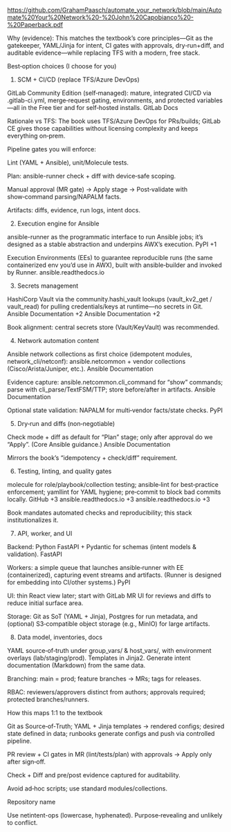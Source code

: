 https://github.com/GrahamPaasch/automate_your_network/blob/main/Automate%20Your%20Network%20-%20John%20Capobianco%20-%20Paperback.pdf

Why (evidence): This matches the textbook’s core principles—Git as the gatekeeper, YAML/Jinja for intent, CI gates with approvals, dry‑run+diff, and auditable evidence—while replacing TFS with a modern, free stack.

Best‑option choices (I choose for you)
1) SCM + CI/CD (replace TFS/Azure DevOps)

GitLab Community Edition (self‑managed): mature, integrated CI/CD via .gitlab-ci.yml, merge‑request gating, environments, and protected variables—all in the Free tier and for self‑hosted installs. 
GitLab Docs

Rationale vs TFS: The book uses TFS/Azure DevOps for PRs/builds; GitLab CE gives those capabilities without licensing complexity and keeps everything on‑prem.

Pipeline gates you will enforce:

Lint (YAML + Ansible), unit/Molecule tests.

Plan: ansible-runner check + diff with device‑safe scoping.

Manual approval (MR gate) → Apply stage → Post‑validate with show‑command parsing/NAPALM facts.

Artifacts: diffs, evidence, run logs, intent docs.

2) Execution engine for Ansible

ansible-runner as the programmatic interface to run Ansible jobs; it’s designed as a stable abstraction and underpins AWX’s execution. 
PyPI
+1

Execution Environments (EEs) to guarantee reproducible runs (the same containerized env you’d use in AWX), built with ansible‑builder and invoked by Runner. 
ansible.readthedocs.io

3) Secrets management

HashiCorp Vault via the community.hashi_vault lookups (vault_kv2_get / vault_read) for pulling credentials/keys at runtime—no secrets in Git. 
Ansible Documentation
+2
Ansible Documentation
+2

Book alignment: central secrets store (Vault/KeyVault) was recommended.

4) Network automation content

Ansible network collections as first choice (idempotent modules, network_cli/netconf): ansible.netcommon + vendor collections (Cisco/Arista/Juniper, etc.). 
Ansible Documentation

Evidence capture: ansible.netcommon.cli_command for “show” commands; parse with cli_parse/TextFSM/TTP; store before/after in artifacts. 
Ansible Documentation

Optional state validation: NAPALM for multi‑vendor facts/state checks. 
PyPI

5) Dry‑run and diffs (non‑negotiable)

Check mode + diff as default for “Plan” stage; only after approval do we “Apply”. (Core Ansible guidance.) 
Ansible Documentation

Mirrors the book’s “idempotency + check/diff” requirement.

6) Testing, linting, and quality gates

molecule for role/playbook/collection testing; ansible‑lint for best‑practice enforcement; yamllint for YAML hygiene; pre‑commit to block bad commits locally. 
GitHub
+3
ansible.readthedocs.io
+3
ansible.readthedocs.io
+3

Book mandates automated checks and reproducibility; this stack institutionalizes it.

7) API, worker, and UI

Backend: Python FastAPI + Pydantic for schemas (intent models & validation). 
FastAPI

Workers: a simple queue that launches ansible‑runner with EE (containerized), capturing event streams and artifacts. (Runner is designed for embedding into CI/other systems.) 
PyPI

UI: thin React view later; start with GitLab MR UI for reviews and diffs to reduce initial surface area.

Storage: Git as SoT (YAML + Jinja), Postgres for run metadata, and (optional) S3‑compatible object storage (e.g., MinIO) for large artifacts.

8) Data model, inventories, docs

YAML source‑of‑truth under group_vars/ & host_vars/, with environment overlays (lab/staging/prod). Templates in Jinja2. Generate intent documentation (Markdown) from the same data.

Branching: main = prod; feature branches → MRs; tags for releases.

RBAC: reviewers/approvers distinct from authors; approvals required; protected branches/runners.

How this maps 1:1 to the textbook

Git as Source‑of‑Truth; YAML + Jinja templates → rendered configs; desired state defined in data; runbooks generate configs and push via controlled pipeline.

PR review + CI gates in MR (lint/tests/plan) with approvals → Apply only after sign‑off.

Check + Diff and pre/post evidence captured for auditability.

Avoid ad‑hoc scripts; use standard modules/collections.

Repository name

Use netintent-ops (lowercase, hyphenated). Purpose‑revealing and unlikely to conflict.
